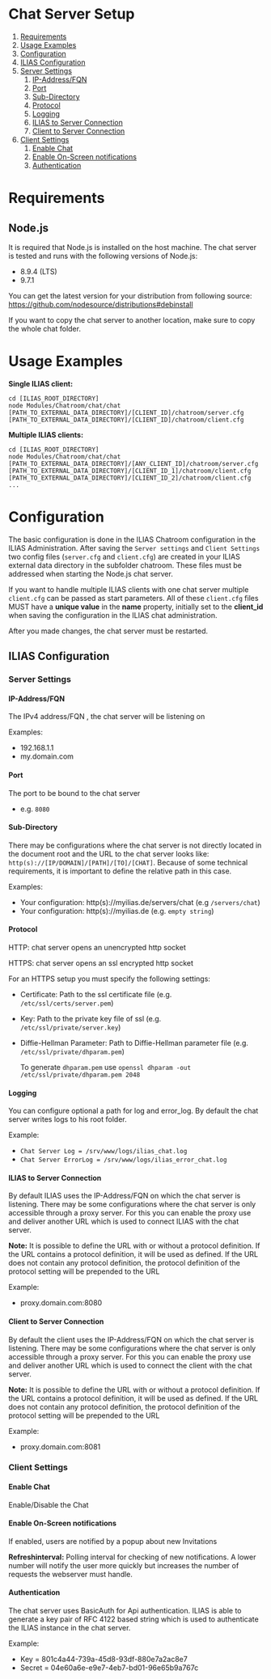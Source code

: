 # Chat Server Setup

<!-- MarkdownTOC depth=0 autolink="true" bracket="round" autoanchor="true" style="ordered" indent="   " -->

1. [Requirements](#requirements)
1. [Usage Examples](#usage-examples)
1. [Configuration](#configuration)
1. [ILIAS Configuration](#ilias-configuration)
 1. [Server Settings](#server-settings)
    1. [IP-Address/FQN](#ip-addressfqn)
    1. [Port](#port)
    1. [Sub-Directory](#sub-directory)
    1. [Protocol](#protocol)
    1. [Logging](#logging)
    1. [ILIAS to Server Connection](#ilias-to-server-connection)
    1. [Client to Server Connection](#client-to-server-connection)
 1. [Client Settings](#client-settings)
    1. [Enable Chat](#enable-chat)
    1. [Enable On-Screen notifications](#enable-on-screen-notifications)
    1. [Authentication](#authentication)

<!-- /MarkdownTOC -->

<a name="requirements"></a>
# Requirements

## Node.js

It is required that Node.js is installed on the host machine.
The chat server is tested and runs with the following versions of Node.js:

  * 8.9.4 (LTS)
  * 9.7.1

You can get the latest version for your distribution from following source:
https://github.com/nodesource/distributions#debinstall

If you want to copy the chat server to another location, make sure to copy
the whole chat folder.

<a name="usage-examples"></a>
# Usage Examples

**Single ILIAS client:**

```
cd [ILIAS_ROOT_DIRECTORY]
node Modules/Chatroom/chat/chat [PATH_TO_EXTERNAL_DATA_DIRECTORY]/[CLIENT_ID]/chatroom/server.cfg [PATH_TO_EXTERNAL_DATA_DIRECTORY]/[CLIENT_ID]/chatroom/client.cfg
```

**Multiple ILIAS clients:**

```
cd [ILIAS_ROOT_DIRECTORY]
node Modules/Chatroom/chat/chat [PATH_TO_EXTERNAL_DATA_DIRECTORY]/[ANY_CLIENT_ID]/chatroom/server.cfg [PATH_TO_EXTERNAL_DATA_DIRECTORY]/[CLIENT_ID_1]/chatroom/client.cfg [PATH_TO_EXTERNAL_DATA_DIRECTORY]/[CLIENT_ID_2]/chatroom/client.cfg ...
```

<a name="configuration"></a>
# Configuration

The basic configuration is done in the ILIAS Chatroom configuration in the ILIAS
Administration. After saving the `Server settings` and `Client Settings` two
config files (`server.cfg` and `client.cfg`) are created in your ILIAS
external data directory in the subfolder chatroom. These files must be addressed
when starting the Node.js chat server.

If you want to handle multiple ILIAS clients with one chat server multiple `client.cfg` can be passed as start parameters.
All of these `client.cfg` files MUST have a **unique value** in the **name** property, initially set to the **client_id** when saving
the configuration in the ILIAS chat administration.

After you made changes, the chat server must be restarted.

<a name="ilias-configuration"></a>
## ILIAS Configuration

<a name="server-settings"></a>
### Server Settings

<a name="ip-addressfqn"></a>
#### IP-Address/FQN

The IPv4 address/FQN , the chat server will be listening on

Examples: 
  
  * 192.168.1.1
  * my.domain.com

<a name="port"></a>
#### Port

The port to be bound to the chat server

  * e.g. `8080`

<a name="sub-directory"></a>
#### Sub-Directory

There may be configurations where the chat server is not directly located in the document root and the URL to the chat server looks like: `http(s)://[IP/DOMAIN]/[PATH]/[TO]/[CHAT]`.
Because of some technical requirements, it is important to define the relative path in this case.

Examples:

  * Your configuration: http(s)://myilias.de/servers/chat (e.g `/servers/chat`)
  * Your configuration: http(s)://myilias.de (e.g. `empty string`)

<a name="protocol"></a>
#### Protocol

HTTP: chat server opens an unencrypted http socket

HTTPS: chat server opens an ssl encrypted http socket 

For an HTTPS setup you must specify the following settings:

  * Certificate: Path to the ssl certificate file (e.g. `/etc/ssl/certs/server.pem`)
  * Key: Path to the private key file of ssl (e.g. `/etc/ssl/private/server.key`)
  * Diffie-Hellman Parameter: Path to Diffie-Hellman parameter file (e.g. `/etc/ssl/private/dhparam.pem`)

    To generate `dhparam.pem` use `openssl dhparam -out /etc/ssl/private/dhparam.pem 2048`

<a name="logging"></a>
#### Logging

You can configure optional a path for log and error_log. By default the chat server writes logs to his root folder.

Example:

  * `Chat Server Log = /srv/www/logs/ilias_chat.log`
  * `Chat Server ErrorLog = /srv/www/logs/ilias_error_chat.log`

<a name="ilias-to-server-connection"></a>
#### ILIAS to Server Connection

By default ILIAS uses the IP-Address/FQN on which the chat server is listening. There may be some configurations
where the chat server is only accessible through a proxy server. For this you can enable the proxy use and deliver
another URL which is used to connect ILIAS with the chat server.

**Note:** It is possible to define the URL with or without a protocol definition. If the URL contains a protocol definition, it
will be used as defined. If the URL does not contain any protocol definition, the protocol definition of the protocol setting
will be prepended to the URL

Example: 

  * proxy.domain.com:8080

<a name="client-to-server-connection"></a>
#### Client to Server Connection

By default the client uses the IP-Address/FQN on which the chat server is listening. There may be some configurations
where the chat server is only accessible through a proxy server. For this you can enable the proxy use and deliver
another URL which is used to connect the client with the chat server.

**Note:** It is possible to define the URL with or without a protocol definition. If the URL contains a protocol definition, it
will be used as defined. If the URL does not contain any protocol definition, the protocol definition of the protocol setting
will be prepended to the URL

Example: 

  * proxy.domain.com:8081

<a name="client-settings"></a>
### Client Settings

<a name="enable-chat"></a>
#### Enable Chat

Enable/Disable the Chat

<a name="enable-on-screen-notifications"></a>
#### Enable On-Screen notifications

If enabled, users are notified by a popup about new Invitations

**Refreshinterval:**
Polling interval for checking of new notifications. A lower number will
notify the user more quickly but increases the number of requests the 
webserver must handle.

<a name="authentication"></a>
#### Authentication

The chat server uses BasicAuth for Api authentication. ILIAS is able to generate a key pair of RFC 4122 based string
which is used to authenticate the ILIAS instance in the chat server.

Example: 

  * Key = 801c4a44-739a-45d8-93df-880e7a2ac8e7
  * Secret = 04e60a6e-e9e7-4eb7-bd01-96e65b9a767c
